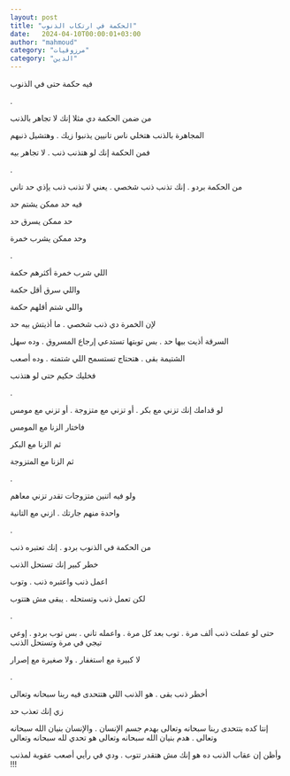 ```yaml
---
layout: post
title: "الحكمة في ارتكاب الذنوب"
date:   2024-04-10T00:00:01+03:00
author: "mahmoud"
category: "مرزوقيات"
category: "الدين"
---
```



فيه حكمة حتى في الذنوب

.

من ضمن الحكمة دي مثلا إنك لا تجاهر بالذنب

المجاهرة بالذنب هتخلي ناس تانيين يذنبوا زيك . وهتشيل
ذنبهم

فمن الحكمة إنك لو هتذنب ذنب . لا تجاهر بيه

.

من الحكمة بردو . إنك تذنب ذنب شخصي . يعني لا تذنب ذنب
يإذي حد تاني

فيه حد ممكن يشتم حد

حد ممكن يسرق حد

وحد ممكن يشرب خمرة

.

اللي شرب خمرة أكثرهم حكمة

واللي سرق أقل حكمة

واللي شتم أقلهم حكمة

لإن الخمرة دي ذنب شخصي . ما أذيتش بيه حد

السرقة أذيت بيها حد . بس توبتها تستدعي إرجاع المسروق .
وده سهل

الشتيمة بقى . هتحتاج تستسمح اللي شتمته . وده أصعب

فخليك حكيم حتى لو هتذنب

.

لو قدامك إنك تزني مع بكر . أو تزني مع متزوجة . أو تزني
مع مومس

فاختار الزنا مع المومس

ثم الزنا مع البكر

ثم الزنا مع المتزوجة

.

ولو فيه اتنين متزوجات تقدر تزني معاهم

واحدة منهم جارتك . ازني مع التانية

.

من الحكمة في الذنوب بردو . إنك تعتبره ذنب

خطر كبير إنك تستحل الذنب

اعمل ذنب واعتبره ذنب . وتوب

لكن تعمل ذنب وتستحله . يبقى مش هتتوب

.

حتى لو عملت ذنب ألف مرة . توب بعد كل مرة . واعمله تاني .
بس توب بردو . إوعي تيجي في مرة وتستحل الذنب

لا كبيرة مع استغفار . ولا صغيرة مع إصرار

.

أخطر ذنب بقى . هو الذنب اللي هتتحدى فيه ربنا سبحانه
وتعالى

زي إنك تعذب حد

إنتا كده بتتحدى ربنا سبحانه وتعالى بهدم جسم الإنسان .
والإنسان بنيان الله سبحانه وتعالى . هدم بنيان الله سبحانه وتعالى هو تحدي
لله سبحانه وتعالى

وأظن إن عقاب الذنب ده هو إنك مش هتقدر تتوب . ودي في رأيي
أصعب عقوبة لمذنب !!!
